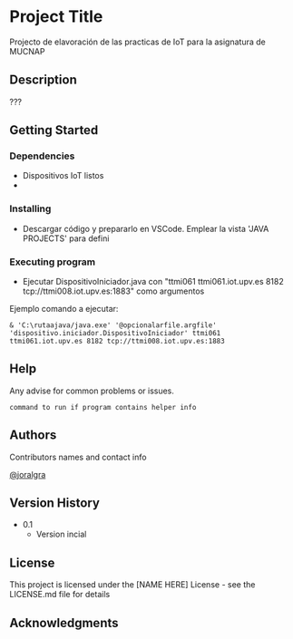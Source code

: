 # Project Title

Projecto de elavoración de las practicas de IoT para la asignatura de MUCNAP

## Description

???

## Getting Started

### Dependencies

* Dispositivos IoT listos
* 

### Installing

* Descargar código y prepararlo en VSCode. Emplear la vista 'JAVA PROJECTS' para defini

### Executing program

* Ejecutar DispositivoIniciador.java con "ttmi061 ttmi061.iot.upv.es 8182 tcp://ttmi008.iot.upv.es:1883" como argumentos


Ejemplo comando a ejecutar:
```
& 'C:\rutaajava/java.exe' '@opcionalarfile.argfile' 'dispositivo.iniciador.DispositivoIniciador' ttmi061 ttmi061.iot.upv.es 8182 tcp://ttmi008.iot.upv.es:1883
```

## Help

Any advise for common problems or issues.

```
command to run if program contains helper info
```

## Authors

Contributors names and contact info

[@joralgra](https://github.com/joralgra)

## Version History

* 0.1
    * Version incial

## License

This project is licensed under the [NAME HERE] License - see the LICENSE.md file for details

## Acknowledgments

